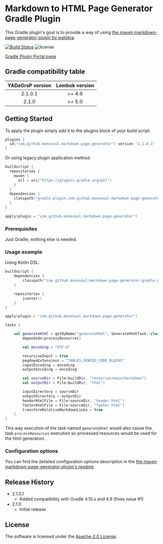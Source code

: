 # Markdown to HTML Page Generator Gradle Plugin
This Gradle plugin's goal is to provide a way of using [the maven markdown-page-generator-plugin by walokra](https://github.com/walokra/markdown-page-generator-plugin).

[![Build Status](https://travis-ci.com/monosoul/markdown-page-generator-gradle-plugin.svg?branch=master)](https://travis-ci.com/monosoul/markdown-page-generator-gradle-plugin)
![license](https://img.shields.io/github/license/monosoul/markdown-page-generator-gradle-plugin.svg)
 
[Gradle Plugin Portal page](https://plugins.gradle.org/plugin/com.github.monosoul.markdown.page.generator)

## Gradle compatibility table
| YADeGraP version | Lombok version |
|:----------------:|:--------------:|
| 2.1.0.1 | \>= 4.9 |
| 2.1.0 | \>= 5.0 |

## Getting Started
To apply the plugin simply add it to the plugins block of your build script:
```kotlin
plugins {
  id("com.github.monosoul.markdown.page.generator") version "2.1.0.1"
}
```

Or using legacy plugin application method:
```kotlin
buildscript {
  repositories {
    maven {
      url = uri("https://plugins.gradle.org/m2/")
    }
  }
  dependencies {
    classpath("gradle.plugin.com.github.monosoul:markdown-page-generator-gradle-plugin:2.1.0.1")
  }
}

apply(plugin = "com.github.monosoul.markdown.page.generator")
```

### Prerequisites
Just Gradle, nothing else is needed.

### Usage example
Using Kotlin DSL:
```kotlin
buildscript {
    dependencies {
        classpath("com.github.monosoul:markdown-page-generator-gradle-plugin:2.1.0.1")
    }

    repositories {
        jcenter()
    }
}

apply(plugin = "com.github.monosoul.markdown.page.generator")

tasks {

    val generateHtml = getByName("generateHtml", GenerateHtmlTask::class) {
        dependsOn(processResources)

        val encoding = "UTF-8"

        recursiveInput = true
        pegdownExtensions = "TABLES,FENCED_CODE_BLOCKS"
        inputEncoding = encoding
        outputEncoding = encoding

        val sourceDir = File(buildDir, "resources/main/markdown")
        val outputDir = File(buildDir, "html")

        inputDirectory = sourceDir
        outputDirectory = outputDir
        headerHtmlFile = File(sourceDir, "header.html")
        footerHtmlFile = File(sourceDir, "footer.html")
        transformRelativeMarkdownLinks = true
    }
}
```
This way execution of the task named `generateHtml` would also cause the task `processResources` execution so processed resources would 
be used for the html generation.

### Configuration options
You can find the detailed configuration options description in the [the maven markdown-page-generator-plugin's readme](https://github.com/walokra/markdown-page-generator-plugin/blob/master/Readme.md).

## Release History
* 2.1.0.1
    * Added compatibility with Gradle 4.10.x and 4.9 (fixes issue #1)
* 2.1.0
    * Initial release
    
## License
The software is licensed under the [Apache-2.0 License](LICENSE).